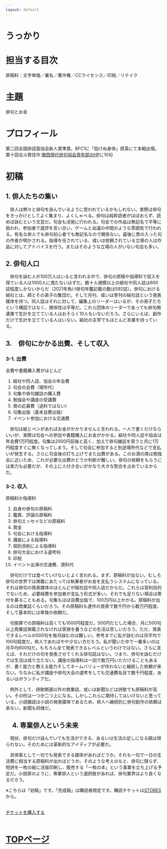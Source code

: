 ```yaml
---
layout: default
---
```


# うっかり

# 担当する目次
原稿料：文字単価／署名／著作権／CCライセンス／印税／リテイク

# 主題
俳句とお金

# プロフィール
第二回全国俳誌面協会新人賞準賞。BFC1に「抱けぬ身体」原英にて本戦出場。第十回北斗賞佳作  [関西現代俳句協会青年部のHP](http://kangempai.jp/seinenbu/haiku/2019/04hara.html)に10句 

# 初稿

## 1. 俳人たちの集い
　俳人は黙々と俳句を詠んでいるように思われているかもしれない。実際は俳句をきっかけとしてよく集まり、よくしゃべる。俳句は純粋読者がほぼおらず、読めば詠むという文芸だ。句会も活発に行われる。句会での作品は無記名で平等に扱われ、参加者で選評を言い合い、ゲームと会議の中間のような雰囲気で行われる。有名な俳人でも俳句初心者でも無記名なので関係ない。最後に票の入った句の作者が明かされる。指導を任されている、或いは依頼されている立場の人は作品に対してアドバイスを行う。またはそのような立場の人がいない句会も多い。
 
## 2. 俳句人口
　俳句を詠む人が100万人はいると言われる中で、俳句の原稿や指導料で収入を得ている人は1000人に満たないはずだ。数十人規模以上の結社や同人誌は600誌程度しかないからだ（2021年角川俳句年鑑記載の数は592誌）。俳句における結社とは、師とその弟子の集団だ。そして月刊、或いは季刊の結社誌という発表媒体を持つ。同人誌はそれに対して、編集上のリーダーはいるが、その弟子たちという構図ではなく、関係性は平等だ。これら団体のリーダーであっても俳句関連業で生計を立てている人はおそらく10人もいないだろう。さらにいえば、創作だけで生計を立てている人はいない。結社の主宰でもほとんど本業を持っている。

## 3.　俳句にかかる出費、そして収入
### 3-1. 出費
会費や書籍購入費がほとんど

 1. 結社や同人誌、協会の年会費
 2. 句会の会費（場所代）
 3. 句集や俳句雑誌の購入費
 4. 勉強会や講座の受講費
 5. 賞の応募費（送料ではない）
 6. 句集出版（基本自費出版）
 7. イベント参加における交通費

　俳句は紙とペンがあればお金がかかりませんと言われる。一人で書くだけならいいが、実際は句会への参加や書籍購入にお金がかかる。結社や同人誌や協会は年会費1万円程度。句集は2000円前後と高く、加えて俳句雑誌を買うと月に1万円程度すぐに無くなってしまう。そして句会に参加すると別途場所代などで支払いが発生する。さらに句会後の打ち上げでまた出費がある。このお酒の席は勉強会に近いため、これが必要な出費かどうか判断が難しい。俳句の依頼をもらうには実力も必要だが、その上に人付き合いがかなり大きな割合を占めているからだ。

### 3-2. 収入

原稿料か指導料

 1. 自身の俳句の原稿料
 2. 鑑賞、評論の原稿料
 3. 俳句エッセイなどの原稿料
 4. 賞金
 5. 句会における指導料
 6. 講座による指導料
 7. 個別添削による指導料
 8. 俳句大会における選考料
 9. 印税
 10. イベント出演の交通費、資料代

　俳句だけでは食べていけないとよく言われる。まず、原稿料が出ない。むしろ俳句の世界では掲載にあたっては執筆者がお金を支払うシステムになっている。それは俳句の発表媒体のほとんどが結社誌や同人誌だからだ。これらは営利目的でないため、必要経費を参加者が支払う形式が多い。それでも足りない場合は寄付を募ることもある。句集もほぼ自費出版で、100万円以上かかる。原稿料が出るのは商業誌くらいだろう。その原稿料も連作の発表で数千円から数万円程度、そして基本的には単発の依頼だ。

　句換算での原稿料は高くても1000円程度だ。500円だとした場合、月に500句以上商業誌掲載されなければ家族を養うなどの生活は苦しいだろう。ただ、発表できるレベルの500句を毎月詠むのは難しい。参考までに私が詠むのは月平均で100句程度だ。俳人であればやや少ない方だろう。私が聞いた中で一番多いのは月平均600句だ。もちろん全て発表できるレベルというわけではない。さらに言えば、それだけの句を発表させてくれる俳句誌はない。つまり、俳句を詠むだけでは生活は成り立たない。講座の指導料は一回で数万円いただけることもあるが、書く能力と教える能力そしてネームバリューが伴わないと継続した依頼が来ない。ちなみに私が講座や俳句大会の選考をしても交通費名目で数千円程度、あるいはボランティアだ。

　例外として、詩歌関連以外の商業誌、或いは新聞などは詩歌でも原稿料が高い。その桁は一つか二つ上になる。しかしこれらに期待してはいけないと思っている。小説雑誌は小説の発表媒体であるため、俳人へ継続的に俳句創作の依頼は来ない。新聞も同様だ。

## 　4. 専業俳人という未来
　現状、俳句だけ詠んでいても生活ができる、あるいは生活の足しになる額は得られない。そのためには革新的なアイディアが必要だ。

　具体案として一句でも発表できる媒体があればどうか。それも一句で一日の生活費に相当する原稿料が出ればどうか。そのような考えのもと、俳句に限らず、短詩を一枚の紙に活版印刷し、販売する「一枚の本」という事業を立ち上げる予定だ。小説家のように、専業俳人という選択肢があれば、俳句業界はより良くなるだろう。

※こちらは「初稿」です。「完成稿」は購読者限定です。購読チケットは[STORES](https://authors-note.stores.jp/)から。

<br>
<div class="button_wrapper">
	<a href="https://authors-note.stores.jp/items/6078e843d5e9c9671858a8ec/" class="button">チケットを購入する</a>
</div>
<br>

# [TOPページ](./index.md)
